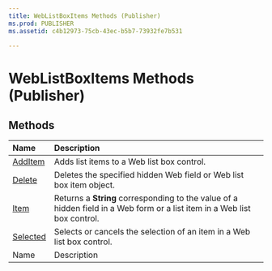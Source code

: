 ```yaml
---
title: WebListBoxItems Methods (Publisher)
ms.prod: PUBLISHER
ms.assetid: c4b12973-75cb-43ec-b5b7-73932fe7b531

---
```



# WebListBoxItems Methods (Publisher)

## Methods



|**Name**|**Description**|
|:-----|:-----|
| [AddItem](weblistboxitems.additem-method-publisher.md)|Adds list items to a Web list box control.|
| [Delete](weblistboxitems.delete-method-publisher.md)|Deletes the specified hidden Web field or Web list box item object.|
| [Item](weblistboxitems.item-method-publisher.md)|Returns a  **String** corresponding to the value of a hidden field in a Web form or a list item in a Web list box control.|
| [Selected](weblistboxitems.selected-method-publisher.md)|Selects or cancels the selection of an item in a Web list box control.|
|Name|Description|

